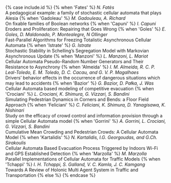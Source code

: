 {% case include.id %}
	{% when 'Fates' %}
		<i>N. Fatès</i> <br>
		A pedagogical example: a family of stochastic cellular automata that plays Alesia
	{% when 'Gadoleau' %}
		<i>M. Gadouleau, A. Richard</i> <br>
		On fixable families of Boolean networks
	{% when 'Capuni' %}
		<i>I. Capuni</i> <br>
		Eroders and Proliferation: Repairing that Goes Wrong
	{% when 'Goles' %}
		<i>E. Goles, D. Maldonado, P. Montealegre, N Ollinger</i> <br>
		Fast-Parallel Algorithms for Freezing Totalistic Asynchronous Cellular Automata
	{% when 'Istrate' %}
		<i>G. Istrate</i> <br>
		Stochastic Stability in Schelling’s Segregation Model with Markovian Asynchronous Update
	{% when 'Manzoni' %}
		<i>L. Manzoni, L. Mariot</i> <br>
		Cellular Automata Pseudo-Random Number Generators and Their Resistance to Asynchrony 
	{% when 'Almeida' %}
		<i>I. M. Almeida, R. C. P. Leal-Toledo, E. M. Toledo, D. C. Cacau, and G. V. P. Magalhaes</i> <br>
		Drivers’ behavior effects in the occurrence of dangerous situations which may lead to accidents
	{% when 'Bazior' %}
		<i>G. Bazior, D. Pałka, J. Was</i> <br>
		Cellular Automata based modeling of competitive evacuation 
	{% when 'Crociani' %}
		<i>L. Crociani, K. Shimura, G. Vizzari, S. Bandini</i> <br>
		Simulating Pedestrian Dynamics in Corners and Bends: a Floor Field Approach
	{% when 'Feliciani' %}
		<i>C. Feliciani, K. Shimura, D. Yanagisawa, K. Nishinari</i> <br>
		Study on the efficacy of crowd control and information provision through a simple Cellular Automata model 
	{% when 'Gorrini' %}
		<i>A. Gorrini, L. Crociani, G. Vizzari, S. Bandini</i> <br>
		Cumulative Mean Crowding and Pedestrian Crowds: A Cellular Automata Model 
	{% when 'Kartalidis' %}
		<i>N. Kartalidis, I.G. Georgoudas, and G.Ch. Sirakoulis</i> <br>
		Cellular Automata Based Evacuation Process Triggered by Indoors Wi-Fi and GPS Established Detection
	{% when 'Marzolla' %}
		<i>M. Marzolla</i> <br>
		Parallel Implementations of Cellular Automata for Traffic Models
	{% when 'Tchappi' %}
		<i>I. H. Tchappi, S. Galland, V. C. Kamla, J. C. Kamgang</i> <br>
		Towards A Review of Holonic Multi Agent System in Traffic and Transportation
	{% else %}
{% endcase %}
